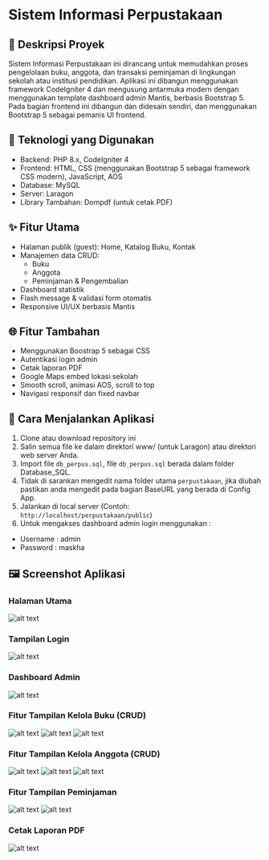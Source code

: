 # Sistem Informasi Perpustakaan

## 📝 Deskripsi Proyek

Sistem Informasi Perpustakaan ini dirancang untuk memudahkan proses pengelolaan buku, anggota, dan transaksi peminjaman di lingkungan sekolah atau institusi pendidikan. Aplikasi ini dibangun menggunakan framework CodeIgniter 4 dan mengusung antarmuka modern dengan menggunakan template dashboard admin Mantis, berbasis Bootstrap 5. Pada bagian frontend ini dibangun dan didesain sendiri, dan menggunakan Bootstrap 5 sebagai pemanis UI frontend.

## 🧰 Teknologi yang Digunakan

- Backend: PHP 8.x, CodeIgniter 4
- Frontend: HTML, CSS (menggunakan Bootstrap 5 sebagai framework CSS modern), JavaScript, AOS
- Database: MySQL
- Server: Laragon
- Library Tambahan: Dompdf (untuk cetak PDF)

## ✨ Fitur Utama

- Halaman publik (guest): Home, Katalog Buku, Kontak
- Manajemen data CRUD:
  - Buku
  - Anggota
  - Peminjaman & Pengembalian
- Dashboard statistik
- Flash message & validasi form otomatis
- Responsive UI/UX berbasis Mantis

## 🌐 Fitur Tambahan

- Menggunakan Boostrap 5 sebagai CSS
- Autentikasi login admin
- Cetak laporan PDF
- Google Maps embed lokasi sekolah
- Smooth scroll, animasi AOS, scroll to top
- Navigasi responsif dan fixed navbar

## 🚀 Cara Menjalankan Aplikasi

1. Clone atau download repository ini
2. Salin semua file ke dalam direktori www/ (untuk Laragon) atau direktori web server Anda.
3. Import file `db_perpus.sql`, file `db_perpus.sql` berada dalam folder Database_SQL.
4. Tidak di sarankan mengedit nama folder utama `perpustakaan`, jika diubah pastikan anda mengedit pada bagian BaseURL yang berada di Config App.
5. Jalankan di local server (Contoh: `http://localhost/perpustakaan/public`)
6. Untuk mengakses dashboard admin login menggunakan :

- Username : admin
- Password : maskha

## 🖼️ Screenshot Aplikasi

### Halaman Utama

![alt text](screenshots/image.png)

### Tampilan Login

![alt text](screenshots/image-1.png)

### Dashboard Admin

![alt text](screenshots/image-2.png)

### Fitur Tampilan Kelola Buku (CRUD)

![alt text](screenshots/image-3.png)
![alt text](screenshots/image-4.png)
![alt text](screenshots/image-5.png)

### Fitur Tampilan Kelola Anggota (CRUD)

![alt text](screenshots/image-6.png)
![alt text](screenshots/image-7.png)
![alt text](screenshots/image-8.png)

### Fitur Tampilan Peminjaman

![alt text](screenshots/image-9.png)
![alt text](screenshots/image-10.png)

### Cetak Laporan PDF

![alt text](screenshots/image-11.png)
